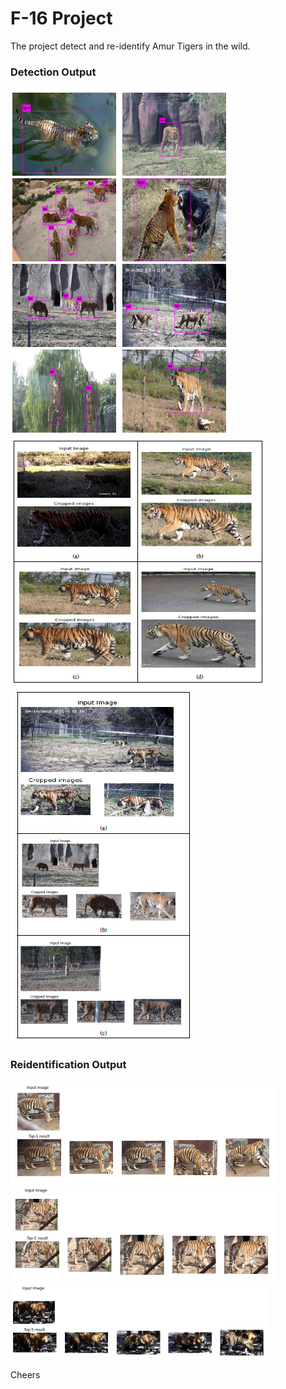 # F-16 Project

The project detect and re-identify Amur Tigers in the wild.

### Detection Output

![DS1](img/ds1.PNG)
<br>
![DS2](img/ds2.PNG)
<br>
![DS2b](img/ds2b.PNG)
<br>

### Reidentification Output

![reid1](img/reid1.PNG)
<br>
![reid2](img/reid2.PNG)
<br>
![reid3](img/reid3.PNG)
<br>

Cheers

